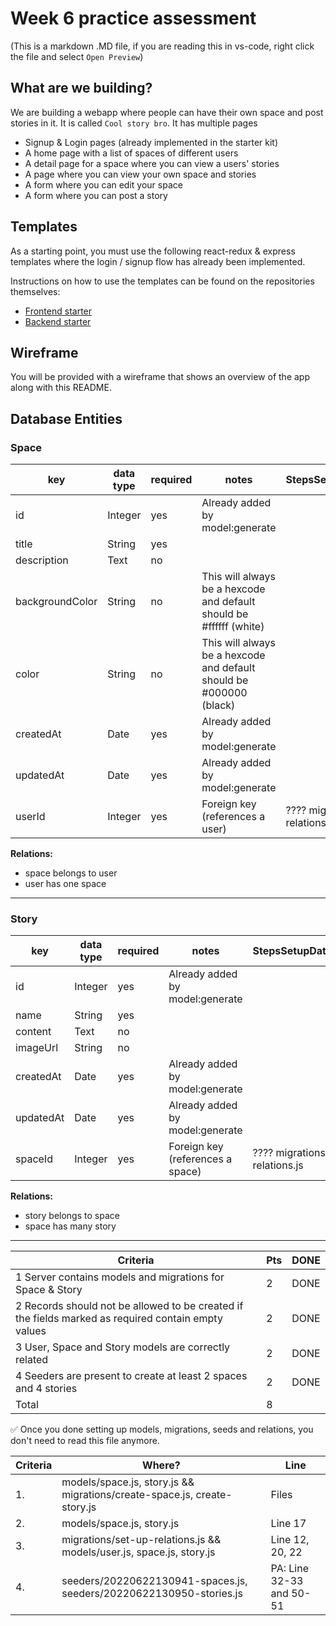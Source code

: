 # Week 6 practice assessment

(This is a markdown .MD file, if you are reading this in vs-code, right click the file and select `Open Preview`)

## What are we building?

We are building a webapp where people can have their own space and post stories in it. It is called `Cool story bro`. It has multiple pages

- Signup & Login pages (already implemented in the starter kit)
- A home page with a list of spaces of different users
- A detail page for a space where you can view a users' stories
- A page where you can view your own space and stories
- A form where you can edit your space
- A form where you can post a story

## Templates

As a starting point, you must use the following react-redux & express templates where the login / signup flow has already been implemented.

Instructions on how to use the templates can be found on the repositories themselves:

- [Frontend starter](https://github.com/Codaisseur/react-redux-jwt-bootstrap-template)
- [Backend starter](https://github.com/Codaisseur/express-template)

## Wireframe

You will be provided with a wireframe that shows an overview of the app along with this README.

## Database Entities

### Space

| key             | data type | required | notes                                                               | StepsSetupDatabase.md               |
| --------------- | --------- | -------- | ------------------------------------------------------------------- | ----------------------------------- |
| id              | Integer   | yes      | Already added by model:generate                                     |
| title           | String    | yes      |                                                                     |
| description     | Text      | no       |                                                                     |
| backgroundColor | String    | no       | This will always be a hexcode and default should be #ffffff (white) |
| color           | String    | no       | This will always be a hexcode and default should be #000000 (black) |
| createdAt       | Date      | yes      | Already added by model:generate                                     |
| updatedAt       | Date      | yes      | Already added by model:generate                                     |
| userId          | Integer   | yes      | Foreign key (references a user)                                     | ???? migrations/set-up-relations.js |

**Relations:**

- space belongs to user
- user has one space

---

### Story

| key       | data type | required | notes                            | StepsSetupDatabase.md               |
| --------- | --------- | -------- | -------------------------------- | ----------------------------------- |
| id        | Integer   | yes      | Already added by model:generate  |
| name      | String    | yes      |                                  |
| content   | Text      | no       |                                  |
| imageUrl  | String    | no       |                                  |
| createdAt | Date      | yes      | Already added by model:generate  |
| updatedAt | Date      | yes      | Already added by model:generate  |
| spaceId   | Integer   | yes      | Foreign key (references a space) | ???? migrations/set-up-relations.js |

**Relations:**

- story belongs to space
- space has many story

---

| Criteria                                                                                            | Pts | DONE |
| --------------------------------------------------------------------------------------------------- | --- | ---- |
| 1 Server contains models and migrations for Space & Story                                           | 2   | DONE |
| 2 Records should not be allowed to be created if the fields marked as required contain empty values | 2   | DONE |
| 3 User, Space and Story models are correctly related                                                | 2   | DONE |
| 4 Seeders are present to create at least 2 spaces and 4 stories                                     | 2   | DONE |
| Total                                                                                               | 8   |

✅ Once you done setting up models, migrations, seeds and relations, you don't need to read this file anymore.

| Criteria | Where?                                                                   | Line                     |
| -------- | ------------------------------------------------------------------------ | ------------------------ |
| 1.       | models/space.js, story.js && migrations/create-space.js, create-story.js | Files                    |
| 2.       | models/space.js, story.js                                                | Line 17                  |
| 3.       | migrations/set-up-relations.js && models/user.js, space.js, story.js     | Line 12, 20, 22          |
| 4.       | seeders/20220622130941-spaces.js, seeders/20220622130950-stories.js      | PA: Line 32-33 and 50-51 |
